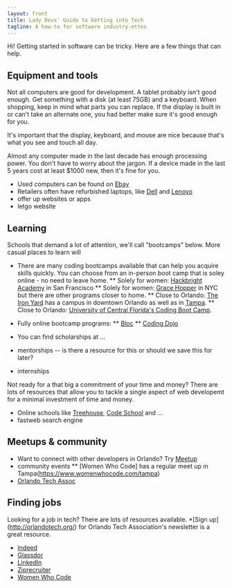 ```yaml
---
layout: front
title: Lady Devs' Guide to Getting into Tech
tagline: A how-to for software industry-ettes 
---
```


Hi! Getting started in software can be tricky. Here are a few things that can help.


## Equipment and tools

Not all computers are good for development. A tablet probably isn't good enough. Get something with a disk (at least 75GB) and a keyboard. When shopping, keep in mind what parts you can replace. If the display is built in or can't take an alternate one, you had better make sure it's good enough for you.

It's important that the display, keyboard, and mouse are nice because that's what you see and touch all day.

Almost any computer made in the last decade has enough processing power. You don't have to worry about the jargon. If a device made in the last 5 years cost at least $1000 new, then it's fine for you.

* Used computers can be found on [Ebay](http://ebay.com)
* Retailers often have refurbished laptops, like [Dell](https://www.dellrefurbished.com/) and [Lenovo](http://outlet.lenovo.com/)
* offer up websites or apps
* letgo website

## Learning

Schools that demand a lot of attention, we'll call "bootcamps" below. More casual places to learn will 

* There are many coding bootcamps available that can help you acquire skills quickly. You can choose from an in-person boot camp that is soley online - no need to leave home.
** Solely for women: [Hackbright Academy](https://hackbrightacademy.com/) in San Francisco
** Solely for women: [Grace Hopper](http://www.gracehopper.com/) in NYC but there are other programs closer to home.
** Close to Orlando: [The Iron Yard](https://www.theironyard.com/locations/orlando.html) has a campus in downtown Orlando as well as in [Tampa](https://www.theironyard.com/locations/tampa-bay.html).
** Close to Orlando: [University of Central Florida's Coding Boot Camp](https://codingbootcamp.ce.ucf.edu/).

* Fully online bootcamp programs:
** [Bloc](https://www.bloc.io/web-developer-career-bootcamp)
** [Coding Dojo](http://www.codingdojo.com/)

* You can find scholarships at ...
* mentorships -- is there a resource for this or should we save this for later?
* internships


Not ready for a that big a commitment of your time and money? There are lots of resources that allow you to tackle a single aspect of web developemt for a minimal investment of time and money.
* Online schools like [Treehouse](https://teamtreehouse.com/join/start-trial?utm_source=google&campaign=105062766&utm_term=&cid=1027&gclid=Cj0KEQjwkdHABRCHiZ2gs6yGh50BEiQAA91WllZo9pRns_R6jrOkuGZUsjLuxt2OHLH_3wTEMeWFr5YaAv-88P8HAQ), [Code School](https://www.codeschool.com/) and ...
* fastweb search engine

## Meetups & community
* Want to connect with other developers in Orlando? Try [Meetup](https://www.meetup.com/)
* community events
** [Women Who Code] has a regular meet up in Tampa(https://www.womenwhocode.com/tampa)
* [Orlando Tech Assoc](http://orlandotech.org/)



## Finding jobs

Looking for a job in tech? There are lots of resources available.
*[Sign up] (http://orlandotech.org/) for Orlando Tech Association's newsletter is a great resource.
* [Indeed](http://www.indeed.com/)
* [Glassdor](https://www.glassdoor.com/index.htm)
* [LinkedIn](https://www.linkedin.com/)
* [Ziprecruiter](https://www.ziprecruiter.com/)
* [Women Who Code](https://www.womenwhocode.com/jobs)


